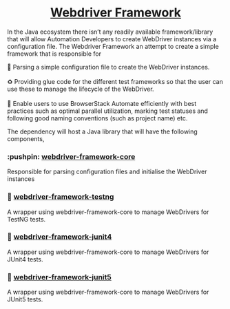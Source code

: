 <h1 align="center"> <a href="/">Webdriver Framework</a> </h1>

In the Java ecosystem there isn’t any readily available framework/library that will allow Automation Developers to create WebDriver instances via a configuration file. The Webdriver Framework an attempt to create a simple framework that is responsible for

:page_facing_up:  Parsing a simple configuration file to create the WebDriver instances.
<br><br>
:recycle: Providing glue code for the different test frameworks so that the user can use these to manage the lifecycle of the WebDriver.
<br><br>
:pushpin: Enable users to use BrowserStack Automate efficiently with best practices such as optimal parallel utilization, marking test statuses and following good  naming conventions (such as project name) etc.


The dependency will host a Java library that will have the following components,



<h3> :pushpin: <a href="/webdriver-framework-core"> webdriver-framework-core</a></h3>
 
  Responsible for parsing configuration files and initialise the WebDriver instances

### :pushpin: [webdriver-framework-testng](/webdriver-framework-testng)

A wrapper using webdriver-framework-core to manage WebDrivers for TestNG tests.

### :pushpin: [webdriver-framework-junit4](/webdriver-framework-junit4)

A wrapper using webdriver-framework-core to manage WebDrivers for JUnit4 tests.

### :pushpin: [webdriver-framework-junit5](/webdriver-framework-junit5)

A wrapper using webdriver-framework-core to manage WebDrivers for JUnit5 tests.

